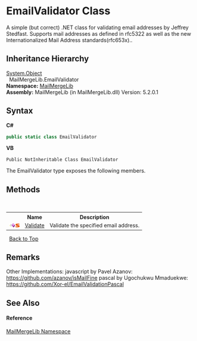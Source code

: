# EmailValidator Class
 

A simple (but correct) .NET class for validating email addresses by Jeffrey Stedfast. Supports mail addresses as defined in rfc5322 as well as the new Internationalized Mail Address standards(rfc653x)..


## Inheritance Hierarchy
<a href="http://msdn2.microsoft.com/en-us/library/e5kfa45b" target="_blank">System.Object</a><br />&nbsp;&nbsp;MailMergeLib.EmailValidator<br />
**Namespace:**&nbsp;<a href="31c6ebbe-d683-7561-7308-5a5ee1f76bf5">MailMergeLib</a><br />**Assembly:**&nbsp;MailMergeLib (in MailMergeLib.dll) Version: 5.2.0.1

## Syntax

**C#**<br />
``` C#
public static class EmailValidator
```

**VB**<br />
``` VB
Public NotInheritable Class EmailValidator
```

The EmailValidator type exposes the following members.


## Methods
&nbsp;<table><tr><th></th><th>Name</th><th>Description</th></tr><tr><td>![Public method](media/pubmethod.gif "Public method")![Static member](media/static.gif "Static member")</td><td><a href="c1487078-aeaf-474f-25a4-b7adbec65265">Validate</a></td><td>
Validate the specified email address.</td></tr></table>&nbsp;
<a href="#emailvalidator-class">Back to Top</a>

## Remarks
Other Implementations: javascript by Pavel Azanov: https://github.com/azanov/isMailFine pascal by Ugochukwu Mmaduekwe: https://github.com/Xor-el/EmailValidationPascal

## See Also


#### Reference
<a href="31c6ebbe-d683-7561-7308-5a5ee1f76bf5">MailMergeLib Namespace</a><br />